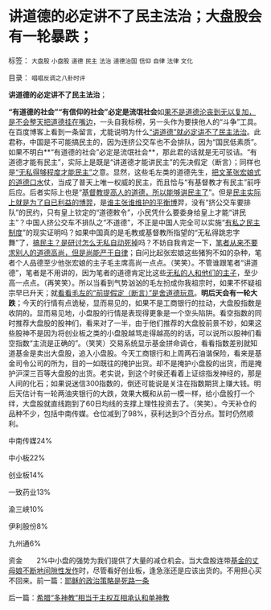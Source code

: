 # 讲道德的必定讲不了民主法治；大盘股会有一轮暴跌；

标签： `大盘股` `小盘股` `道德` `民主` `法治` `道德治国` `信仰` `自律` `法律` `文化` 

目录： `唱唱反调之八卦时评`

**讲道德的必定讲不了民主法治**；

**“有道德的社会”“有信仰的社会”必定是流氓社会**如[果不是道德沦丧到无以复加，是不会整天把道德挂在嘴边](http://hi.baidu.com/darthchn/blog/item/ef023c347188ec1e90ef39a2.html)，一头自我标榜，另一头作为要挟他人的“斗争”工具。在百度博客上看到一条留言，尤能说明为什么[“讲道德”就必定讲不了民主法治](../../../2009/11/19/怎样讲道德？道德和法律的发展关系.md)。此君称，中国是不可能搞民主的，因为连挤公交车也不会排队，因为“国民低素质”。如果不明白**“有道德的社会”必定是流氓社会**，那此君的话就是无可驳诘。“有道德才能有民主”，实际上是既是“讲道德才能讲民主”的先决假定（断言）；同样也是[“无私得够程度才能民主”](http://hi.baidu.com/darthchn/blog/item/e35371948a360a42d1135e84.html)之意。显然，这些毛左类的道德先生，[把文革张宏娘式的道德口水](http://darthvad.blog.163.com/blog/static/53399470201082143559587/)仗，当成了普天上唯一权威的民主，而且恰与“有基督教才有民主”前呼后应。后者实际上也是“[基督教提高人的道德，所以能够讲民主了](../../../2010/8/18/腐败和廉政的影响都被高估了；斯多葛没能拯救罗马.md)”。但是[民主实际上就是为了自已利益的博羿](../../../2009/10/9/什么是民主？民主和成本效益原理的关系.md)，是[谁主张谁维护的平衡博](../../../2010/5/12/法治什么条件下是合理的？是低成本的？.md)羿，没有“挤公交车要排队”的民约，只有皇上钦定的“道德敕令”，小民凭什么要委身给皇上才能“讲民主”？中国人挤公交车不排队之“不道德”，不正是中国人完全可以实施“[有私之民主制度](../../../2009/9/24/人性本私必为善.md)”的现实证明吗？如果中国真的是毛教或基督教所指望的“无私得跳忠字舞”了，[搞民主？是研讨怎么无私自动死掉](../../../2010/9/15/民主就是民生！天生就是柴米油盐.md)吗？不妨自我肯定一下，[笔者从来不要求别人的道德高尚，但是尚能严于自律](../../../2010/6/27/道德自省即为善，道德律人必为恶,道德标榜则为邪.md)；自问比起张宏娘这些猪狗不如的杂种，笔者个人品德至少他张宏娘的主子毛主席高尚一点点。（笑笑）。不管谁跟笔者“讲道德”，笔者是不用讲的，因为笔者的道德肯定比这些[无私的人和他们的主子](../../../2009/6/26/无私信仰者人格安附？.md)，至少高一点点。（再笑笑）。所以当看到气势汹汹的毛左扮成你我祖宗时，如果不怀疑祖宗早已升天；就[看看毛左的“前提假定（断言）”是舍道德玩意](../../../2009/12/14/不要和信念争论.md)。**明后天会有一轮大跌**；今天的行情有点诡秘，显而易见的，如果不是工商银行的拉动，大盘股指数是收阴的。显而易见地，小盘股的行情是表现得更象是一个空头陷阱。看空指数的同时推荐大盘股的股神们，看来对了一半，由于他们推荐的大盘股前景不妙，如果这些股神不是因为将创业板之类的小盘股越骂走得越高的的话，可以说所以股神们看空指数“主流是正确的”。（笑笑）交易系统显示基金拼命调仓，看看指数差别就知道基金是卖出大盘股，追入小盘股。今天工商银行和上周两石油谐保险，看来是基金司令公司的所为，目的一如既往的掩护出货。却不是掩护小盘股的出货，而是掩护沪深三百等大盘股的出货。老实说，到这个时侯还看着上证综指发神经的，那是人间的化石；如果说迷信300指数的，倒还可能说是关注在指数期货上赚大钱。明后天估计有一轮两油夹银行的大跌，效果大概和从前一模一样，给小盘股打一个绊，大盘股就直线跑到了60日均线的支撑上理性投资去了。（笑笑）。今天补仓的品种不少，包括中南传媒。仓位减到了98%，获利达到3个百分点。暂时仍然顺利。

中南传媒24%

中小板22%

创业板14%

一致药业13%

渝三峡10%

伊利股份8%

九州通6%

资金　　2%中小盘的强势为我们提供了大量的减仓机会。当大盘股连带[基金的丈母娘不断地间隙性发作](../../../2010/11/4/基金的丈母娘间歇性发作和保守主义.md)时，尽管看好创业板，逢急涨还是应该出货的。不用担心买不回来。前一篇：[耶稣的政治策略是死路一条](../../../2010/11/14/耶稣的政治策略是死路一条.md)

后一篇：[希腊“多神教”相当于主权互相承认和单神教](../../../2010/11/15/希腊“多神教”相当于主权互相承认和单神教.md)